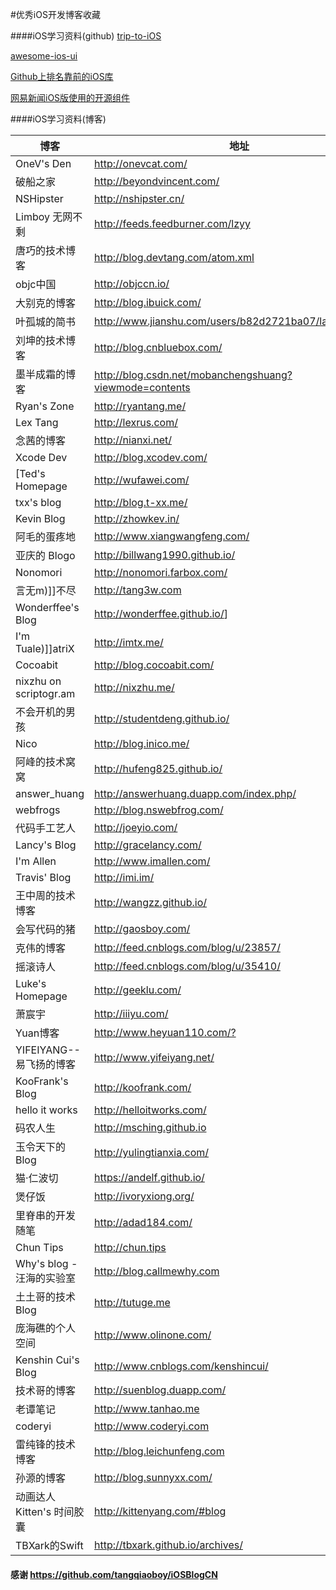 #优秀iOS开发博客收藏

####iOS学习资料(github)
[trip-to-iOS](https://github.com/NunchakusHuang/trip-to-iOS)

[awesome-ios-ui](https://github.com/cjwirth/awesome-ios-ui
)

[Github上排名靠前的iOS库](http://github.ibireme.com/github/list/ios/)

[网易新闻iOS版使用的开源组件](https://github.com/iOSBIGDay/iOS.Big.Day.Communication.High.Bige.Group/blob/master/Blogs/网易新闻ios版使用的开源组件.md)

####iOS学习资料(博客)

博客 | 地址
----- | -----
OneV's Den | <http://onevcat.com/>
破船之家 | <http://beyondvincent.com/>
NSHipster | <http://nshipster.cn/>
Limboy 无网不剩 | <http://feeds.feedburner.com/lzyy>
唐巧的技术博客 | <http://blog.devtang.com/atom.xml>
objc中国 | <http://objccn.io/>
大别克的博客 | <http://blog.ibuick.com/>
叶孤城的简书 | <http://www.jianshu.com/users/b82d2721ba07/latest_articles>
刘坤的技术博客 | <http://blog.cnbluebox.com/>
墨半成霜的博客 | <http://blog.csdn.net/mobanchengshuang?viewmode=contents>
Ryan's Zone | <http://ryantang.me/>
Lex Tang | <http://lexrus.com/>
念茜的博客 | <http://nianxi.net/>
Xcode Dev | <http://blog.xcodev.com/>
[Ted's Homepage | <http://wufawei.com/>
txx's blog | <http://blog.t-xx.me/>
Kevin Blog | <http://zhowkev.in/>
阿毛的蛋疼地 | <http://www.xiangwangfeng.com/>
亚庆的 Blogo | <http://billwang1990.github.io/>
Nonomori | <http://nonomori.farbox.com/>
言无m)]]不尽 | <http://tang3w.com>
Wonderffee's Blog | <http://wonderffee.github.io/>]
I'm Tuale)]]atriX | <http://imtx.me/>
Cocoabit | <http://blog.cocoabit.com/>
nixzhu on scriptogr.am | <http://nixzhu.me/>
不会开机的男孩 | <http://studentdeng.github.io/>
Nico | <http://blog.inico.me/>
阿峰的技术窝窝 | <http://hufeng825.github.io/>
answer_huang | <http://answerhuang.duapp.com/index.php/>
webfrogs | <http://blog.nswebfrog.com/>
代码手工艺人 | <http://joeyio.com/>
Lancy's Blog | <http://gracelancy.com/>
I'm Allen | <http://www.imallen.com/>
Travis' Blog| <http://imi.im/>
王中周的技术博客 | <http://wangzz.github.io/>
会写代码的猪 | <http://gaosboy.com/>
克伟的博客 | <http://feed.cnblogs.com/blog/u/23857/>
摇滚诗人 | <http://feed.cnblogs.com/blog/u/35410/>
Luke's Homepage | <http://geeklu.com/>
萧宸宇 | <http://iiiyu.com/>
Yuan博客 | <http://www.heyuan110.com/?>
YIFEIYANG--易飞扬的博客 | <http://www.yifeiyang.net/>
KooFrank's Blog | <http://koofrank.com/>
hello it works | <http://helloitworks.com/>
码农人生 | <http://msching.github.io>
玉令天下的Blog | <http://yulingtianxia.com/>
猫·仁波切 | <https://andelf.github.io/>
煲仔饭 | <http://ivoryxiong.org/>
里脊串的开发随笔 | <http://adad184.com/>
Chun Tips| <http://chun.tips>
Why's blog - 汪海的实验室 | <http://blog.callmewhy.com>
土土哥的技术Blog | <http://tutuge.me>
庞海礁的个人空间 | <http://www.olinone.com/>
Kenshin Cui's Blog | <http://www.cnblogs.com/kenshincui/>
技术哥的博客 | <http://suenblog.duapp.com/>
老谭笔记 | <http://www.tanhao.me>
coderyi|<http://www.coderyi.com>
雷纯锋的技术博客 | <http://blog.leichunfeng.com>
孙源的博客 | <http://blog.sunnyxx.com/>
动画达人 Kitten's 时间胶囊 | <http://kittenyang.com/#blog>
TBXark的Swift | <http://tbxark.github.io/archives/>

#### 感谢 <https://github.com/tangqiaoboy/iOSBlogCN>
